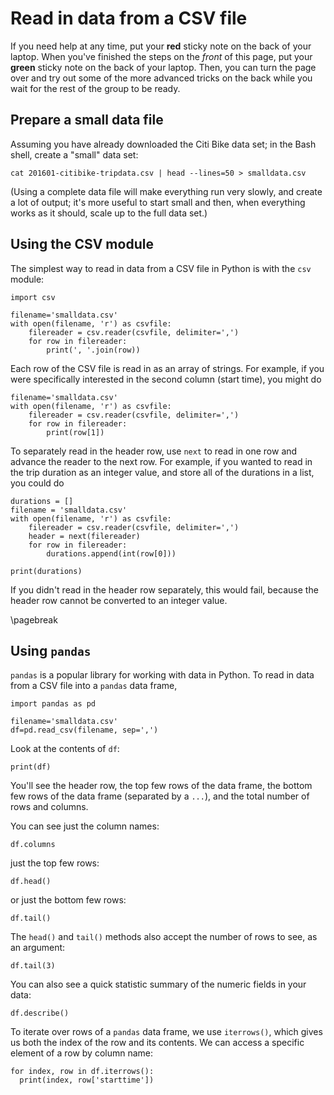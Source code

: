 # Read in data from a CSV file

If you need help at any time, put your **red** sticky note on the back of your 
laptop. When you've finished the steps on the _front_ of this page, put your 
**green** sticky note on the back of your laptop. Then, you can turn the page 
over and try out some of the more advanced tricks on the back while you wait 
for the rest of the group to be ready.                                          

## Prepare a small data file

Assuming you have already downloaded the Citi Bike data set; in the Bash shell,
create a "small" data set: 

```
cat 201601-citibike-tripdata.csv | head --lines=50 > smalldata.csv
```

(Using a complete data file will make everything run very slowly, and create
a lot of output; it's more useful to start small and then, when everything 
works as it should, scale up to the full data set.)



## Using the CSV module

The simplest way to read in data from a CSV file in Python is with the 
`csv` module:

```
import csv

filename='smalldata.csv'                                         
with open(filename, 'r') as csvfile:
	filereader = csv.reader(csvfile, delimiter=',')
	for row in filereader:
		print(', '.join(row))
```

Each row of the CSV file is read in as an array of strings. For example, if you
were specifically interested in the second column (start time), you 
might do

```
filename='smalldata.csv'                                         
with open(filename, 'r') as csvfile:                                           
	filereader = csv.reader(csvfile, delimiter=',')                         
	for row in filereader:                                                  
		print(row[1])                                     
```

To separately read in the header row, use `next` to read in one row and 
advance the reader to the next row. 
For example, if you wanted to read in the trip duration as an integer value,
and store all of the durations in a list, you could do 

```                                       
durations = []                                      
filename = 'smalldata.csv'                                         
with open(filename, 'r') as csvfile:                                           
	filereader = csv.reader(csvfile, delimiter=',')                         
	header = next(filereader)                                               
	for row in filereader:                                                  
		durations.append(int(row[0]))                         

print(durations)
```   
If you didn't read in the header row separately, this would fail, because
the header row cannot be converted to an integer value.


\pagebreak

## Using `pandas`

`pandas` is a popular library for working with data in Python.
To read in data from a CSV file into a `pandas` data frame,

```
import pandas as pd

filename='smalldata.csv'
df=pd.read_csv(filename, sep=',')
```

Look at the contents of `df`:

```
print(df)
```

You'll see the header row, the top few rows of the data frame, the bottom 
few rows of the data frame (separated by a `...`), and the total 
number of rows and columns.

You can see just the column names:
```
df.columns
```

just the top few rows:
```
df.head()
```

or just the bottom few rows:
```
df.tail()
```

The `head()` and `tail()` methods also accept the number of rows to see, as
an argument:
```
df.tail(3)
```

You can also see a quick statistic summary of the numeric fields in your data:

```
df.describe()
```

To iterate over rows of a `pandas` data frame, we use `iterrows()`, which 
gives us both the index of the row and its contents. We can access a specific
element of a row by column name:

```
for index, row in df.iterrows():
  print(index, row['starttime'])
```
